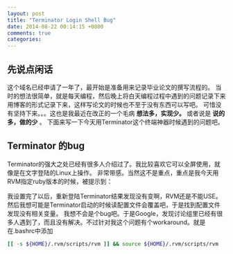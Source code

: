 ```yaml
---
layout: post
title: "Terminator Login Shell Bug"
date: 2014-08-22 00:14:15 +0800
comments: true
categories: 
---
```

## 先说点闲话

这个域名已经申请了一年了，最开始是准备用来记录毕业论文的撰写流程的。
当时的想法很简单，就是每天编程，然后晚上将白天编程过程中遇到的问题记录下来用博客的形式记录下来，这样写论文的时候也不至于没有东西可以写吧。
可惜没有坚持下来。。。这也是我最近在改正的一个毛病 **想法多，实现少。** 或者说是 **说的多，做的少** 。
下面来写一下今天用Terminator这个终端神器时候遇到的问题吧。

## Terminator 的bug

Terminator的强大之处已经有很多人介绍过了。我比较喜欢它可以全屏使用，就像是在文字登陆的Linux上操作。
非常带感。当然这不是重点，重点是我今天用RVM指定ruby版本的时候，被提示到：

我设置完了以后，重新登陆Terminator结果发现没有变啊，RVM还是不能USE。
然后我想可能是Terminator启动的时候读配置文件会覆盖吧，于是找到配置文件发现没有相关变量。
我想不会是个bug吧。于是Google，发现讨论组里已经有很多人遇到了，而且没有解决。不过针对我这个问题有个workaround。就是在.bashrc中添加

```bash
[[ -s ${HOME}/.rvm/scripts/rvm ]] && source ${HOME}/.rvm/scripts/rvm
```
